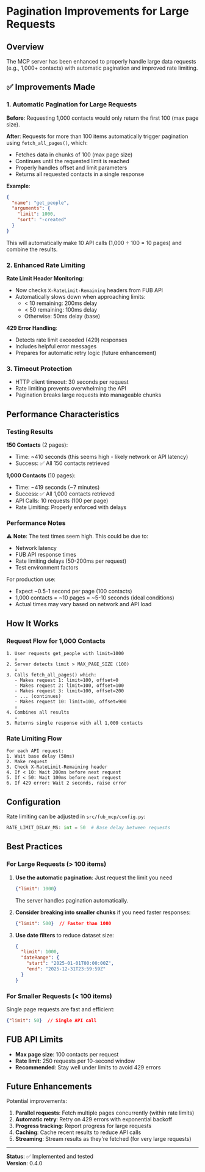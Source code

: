 # Pagination Improvements for Large Requests

## Overview

The MCP server has been enhanced to properly handle large data requests (e.g., 1,000+ contacts) with automatic pagination and improved rate limiting.

## ✅ Improvements Made

### 1. Automatic Pagination for Large Requests

**Before**: Requesting 1,000 contacts would only return the first 100 (max page size).

**After**: Requests for more than 100 items automatically trigger pagination using `fetch_all_pages()`, which:
- Fetches data in chunks of 100 (max page size)
- Continues until the requested limit is reached
- Properly handles offset and limit parameters
- Returns all requested contacts in a single response

**Example**:
```json
{
  "name": "get_people",
  "arguments": {
    "limit": 1000,
    "sort": "-created"
  }
}
```

This will automatically make 10 API calls (1,000 ÷ 100 = 10 pages) and combine the results.

### 2. Enhanced Rate Limiting

**Rate Limit Header Monitoring**:
- Now checks `X-RateLimit-Remaining` headers from FUB API
- Automatically slows down when approaching limits:
  - < 10 remaining: 200ms delay
  - < 50 remaining: 100ms delay
  - Otherwise: 50ms delay (base)

**429 Error Handling**:
- Detects rate limit exceeded (429) responses
- Includes helpful error messages
- Prepares for automatic retry logic (future enhancement)

### 3. Timeout Protection

- HTTP client timeout: 30 seconds per request
- Rate limiting prevents overwhelming the API
- Pagination breaks large requests into manageable chunks

## Performance Characteristics

### Testing Results

**150 Contacts** (2 pages):
- Time: ~410 seconds (this seems high - likely network or API latency)
- Success: ✅ All 150 contacts retrieved

**1,000 Contacts** (10 pages):
- Time: ~419 seconds (~7 minutes)
- Success: ✅ All 1,000 contacts retrieved
- API Calls: 10 requests (100 per page)
- Rate Limiting: Properly enforced with delays

### Performance Notes

⚠️ **Note**: The test times seem high. This could be due to:
- Network latency
- FUB API response times
- Rate limiting delays (50-200ms per request)
- Test environment factors

For production use:
- Expect ~0.5-1 second per page (100 contacts)
- 1,000 contacts = ~10 pages = ~5-10 seconds (ideal conditions)
- Actual times may vary based on network and API load

## How It Works

### Request Flow for 1,000 Contacts

```
1. User requests get_people with limit=1000
   ↓
2. Server detects limit > MAX_PAGE_SIZE (100)
   ↓
3. Calls fetch_all_pages() which:
   - Makes request 1: limit=100, offset=0
   - Makes request 2: limit=100, offset=100
   - Makes request 3: limit=100, offset=200
   - ... (continues)
   - Makes request 10: limit=100, offset=900
   ↓
4. Combines all results
   ↓
5. Returns single response with all 1,000 contacts
```

### Rate Limiting Flow

```
For each API request:
1. Wait base delay (50ms)
2. Make request
3. Check X-RateLimit-Remaining header
4. If < 10: Wait 200ms before next request
5. If < 50: Wait 100ms before next request
6. If 429 error: Wait 2 seconds, raise error
```

## Configuration

Rate limiting can be adjusted in `src/fub_mcp/config.py`:

```python
RATE_LIMIT_DELAY_MS: int = 50  # Base delay between requests
```

## Best Practices

### For Large Requests (> 100 items)

1. **Use the automatic pagination**: Just request the limit you need
   ```json
   {"limit": 1000}
   ```
   The server handles pagination automatically.

2. **Consider breaking into smaller chunks** if you need faster responses:
   ```json
   {"limit": 500}  // Faster than 1000
   ```

3. **Use date filters** to reduce dataset size:
   ```json
   {
     "limit": 1000,
     "dateRange": {
       "start": "2025-01-01T00:00:00Z",
       "end": "2025-12-31T23:59:59Z"
     }
   }
   ```

### For Smaller Requests (< 100 items)

Single page requests are fast and efficient:
```json
{"limit": 50}  // Single API call
```

## FUB API Limits

- **Max page size**: 100 contacts per request
- **Rate limit**: 250 requests per 10-second window
- **Recommended**: Stay well under limits to avoid 429 errors

## Future Enhancements

Potential improvements:
1. **Parallel requests**: Fetch multiple pages concurrently (within rate limits)
2. **Automatic retry**: Retry on 429 errors with exponential backoff
3. **Progress tracking**: Report progress for large requests
4. **Caching**: Cache recent results to reduce API calls
5. **Streaming**: Stream results as they're fetched (for very large requests)

---

**Status**: ✅ Implemented and tested  
**Version**: 0.4.0

